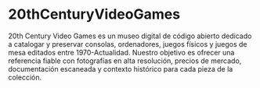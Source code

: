 # 20thCenturyVideoGames
20th Century Video Games es un museo digital de código abierto dedicado a catalogar y preservar consolas, ordenadores, juegos físicos y juegos de mesa editados entre 1970-Actualidad. Nuestro objetivo es ofrecer una referencia fiable con fotografías en alta resolución, precios de mercado, documentación escaneada y contexto histórico para cada pieza de la colección.
